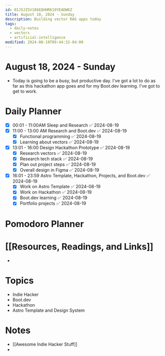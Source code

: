 ```yaml
---
id: 01J5JZSV106EQHHRK19YEADWKZ
title: August 18, 2024 - Sunday
description: Building vector RAG apps today
tags:
  - daily-notes
  - vectors
  - artificial-intelligence
modified: 2024-08-19T09:44:32-04:00
---
```

# August 18, 2024 - Sunday
- Today is going to be a busy, but productive day. I've got a lot to do as far as this hackathon app goes and for my Boot.dev learning. I've got to get to work.

# Daily Planner
- [x] 00:01 - 11:00AM Sleep and Research ✅ 2024-08-19
- [x] 11:00 - 13:00 AM Research and Boot.dev ✅ 2024-08-19
	- [x] Functional programming ✅ 2024-08-19
	- [x] Learning about vectors ✅ 2024-08-19
- [x] 13:01 - 16:00 Design Hackathon Prototype ✅ 2024-08-19
	- [x] Research vectors ✅ 2024-08-19
	- [x] Research tech stack ✅ 2024-08-19
	- [x] Plan out project steps ✅ 2024-08-19
	- [x] Overall design in Figma ✅ 2024-08-19
- [x] 16:01 - 23:59 Astro Template, Hackathon, Projects, and Boot.dev ✅ 2024-08-19
	- [x] Work on Astro Template ✅ 2024-08-19
	- [x] Work on Hackathon ✅ 2024-08-19
	- [x] Boot.dev learning ✅ 2024-08-19
	- [x] Portfolio projects ✅ 2024-08-19

# Pomodoro Planner

# [[Resources, Readings, and Links]]
- 

# Topics
- Indie Hacker
- Boot.dev
- Hackathon
- Astro Template and Design System
# Notes
- [[Awesome Indie Hacker Stuff]]
- 